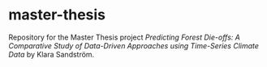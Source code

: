 # master-thesis

Repository for the Master Thesis project *Predicting Forest Die-offs: A Comparative Study of Data-Driven Approaches using Time-Series Climate Data* by Klara Sandström. 